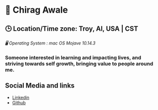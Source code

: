 # 👨 Chirag Awale 
## 🕒 Location/Time zone: Troy, Al, USA | CST 
*🖥️ Operating System : mac OS Mojave 10.14.3*

### Someone interested in learning and impacting lives, and striving towards self growth, bringing value to people around me. 

## Social Media and links
* [Linkedin](https://www.linkedin.com/in/chirag-awale)
* [Github](https://github.com/ChiragAwale/)


  

